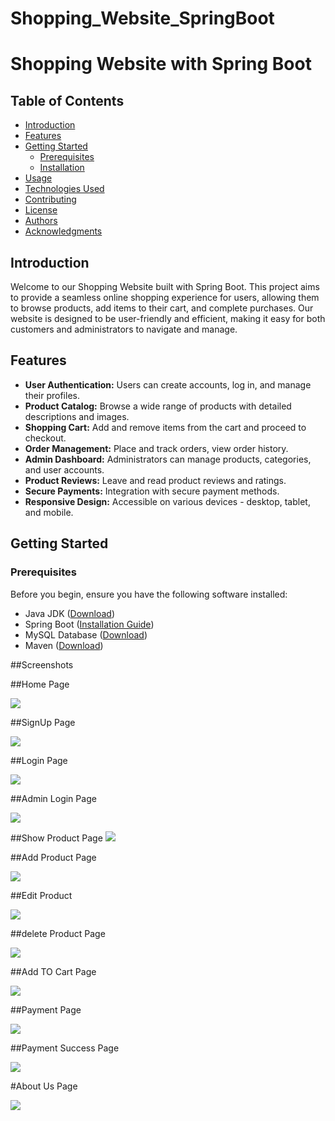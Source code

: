 # Shopping_Website_SpringBoot

# Shopping Website with Spring Boot



## Table of Contents
- [Introduction](#introduction)
- [Features](#features)
- [Getting Started](#getting-started)
  - [Prerequisites](#prerequisites)
  - [Installation](#installation)
- [Usage](#usage)
- [Technologies Used](#technologies-used)
- [Contributing](#contributing)
- [License](#license)
- [Authors](#authors)
- [Acknowledgments](#acknowledgments)

## Introduction

Welcome to our Shopping Website built with Spring Boot. This project aims to provide a seamless online shopping experience for users, allowing them to browse products, add items to their cart, and complete purchases. Our website is designed to be user-friendly and efficient, making it easy for both customers and administrators to navigate and manage.

## Features

- **User Authentication:** Users can create accounts, log in, and manage their profiles.
- **Product Catalog:** Browse a wide range of products with detailed descriptions and images.
- **Shopping Cart:** Add and remove items from the cart and proceed to checkout.
- **Order Management:** Place and track orders, view order history.
- **Admin Dashboard:** Administrators can manage products, categories, and user accounts.
- **Product Reviews:** Leave and read product reviews and ratings.
- **Secure Payments:** Integration with secure payment methods.
- **Responsive Design:** Accessible on various devices - desktop, tablet, and mobile.

## Getting Started

### Prerequisites

Before you begin, ensure you have the following software installed:

- Java JDK ([Download](https://www.oracle.com/java/technologies/javase-downloads.html))
- Spring Boot ([Installation Guide](https://spring.io/projects/spring-boot))
- MySQL Database ([Download](https://dev.mysql.com/downloads/))
- Maven ([Download](https://maven.apache.org/download.cgi))

  
##Screenshots

##Home Page 

<img src="/Screenshots_And_Video/HomePage.png">

##SignUp Page 

<img src="/Screenshots_And_Video/SignUp.png">

##Login Page 

<img src="/Screenshots_And_Video/Login.png">

##Admin Login Page 

<img src="/Screenshots_And_Video/Admin_Login.png">

##Show Product Page
<img src="/Screenshots_And_Video/Show_Product.png">



##Add Product Page

<img src="/Screenshots_And_Video/Product_registration.png">

##Edit Product

<img src="/Screenshots_And_Video/edit.png">

##delete Product Page 

<img src="/Screenshots_And_Video/delete.png">

##Add TO Cart Page 

<img src="/Screenshots_And_Video/Cart.png">

##Payment Page 

<img src="/Screenshots_And_Video/buy.png">

##Payment  Success Page 

<img src="/Screenshots_And_Video/Pay_S.png">

#About Us Page

<img src="/Screenshots_And_Video/About_us.png">









